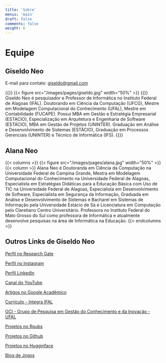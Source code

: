 ```yaml
---
title: 'Sobre'
menus: 'main'
draft: false
comments: false
weight: 6
---
```


# Equipe

## Giseldo Neo
E-mail para contato: giseldo@gmail.com

{{<columns>}}
{{< figure src="/images/pages/giseldo.jpg" width="50%" >}}
{{<column>}}
Giseldo Neo é  pesquisador e Professor de Informática no Instituto Federal de Alagoas (IFAL). Doutorando em Ciência da Computação (UFCG), Mestre em Modelagem Computacional do Conhecimento (UFAL), Mestre em Contabilidade (FUCAPE). Possui MBA em Gestão e Estratégia Empresarial (ESTACIO), Especialização em Arquitetura e Engenharia de Software (ESTÁCIO), MBA em Gestão de Projetos (UNINTER). Graduação em Análise e Desenvolvimento de Sistemas (ESTÁCIO), Graduação em Processos Gerenciais (UNINTER) e Técnico de Informática (IFS).
{{<endcolumns>}}

## Alana Neo

{{< columns >}}
{{< figure src="/images/pages/alana.jpg" width="50%" >}}
{{< column >}}
Alana Neo é Doutoranda em Ciência da Computação na Universidade Federal de Campina Grande, Mestra em Modelagem Computacional do Conhecimento na Universidade Federal de Alagoas, Especialista em Estratégias Didáticas para a Educação Básica com Uso de TIC na Universidade Federal de Alagoas, Especialista em Desenvolvimento de Software, Especialista em Segurança da Informação, Graduada em Análise e Desenvolvimento de Sistemas e Bacharel em Sistemas de Informação pela Universidade Estácio de Sá e Licenciatura em Computação pelo Claretiano Centro Universitário. Professora no Instituto Federal do Mato Grosso do Sul como professora de Informática e atualmente desenvolve pesquisas na área de Informática na Educação.
{{< endcolumns >}}

## Outros Links de Giseldo Neo

[Perfil no Research Gate](https://www.researchgate.net/profile/Giseldo-Neo)

[Perfil no Instagram](http://instagram.com/neogiseldo)

[Perfil LinkedIn](https://www.linkedin.com/in/giseldo-neo-65b252b/)

[Canal do YouTube](http://youtube.com/giseldoneo)

[Artigos no Google Acadêmico](https://scholar.google.com.br/citations?user=dovaVPcAAAAJ )

[Currículo - Integra IFAL](https://integra.ifal.edu.br/p/giseldo-da-silva-neo)

[GCI - Grupo de Pesquisa em Gestão do Conhecimento e da Inovação - UFAL](https://sites.google.com/view/grupogci)

[Projetos no Rpubs](https://rpubs.com/giseldo)

[Projetos no Github](https://github.com/giseldo)

[Projetos no Hugginface](https://huggingface.co/giseldo)

[Blog de Jogos](http://neojogos.wordpress.com) 
